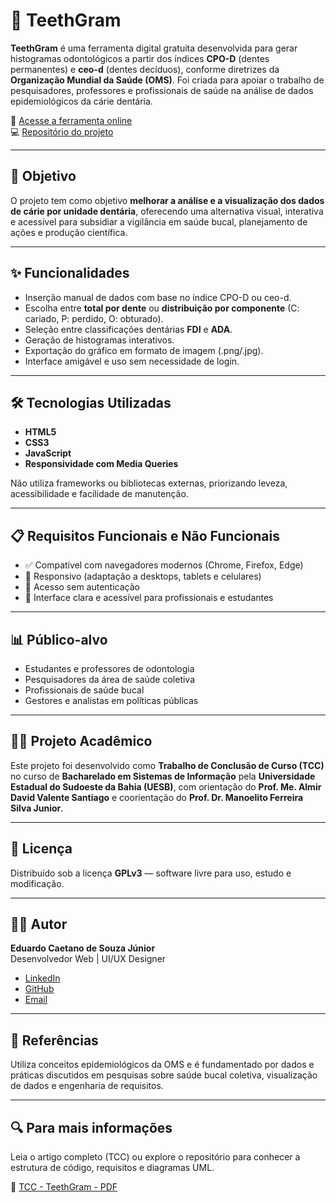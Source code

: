 # 🦷 TeethGram

**TeethGram** é uma ferramenta digital gratuita desenvolvida para gerar histogramas odontológicos a partir dos índices **CPO-D** (dentes permanentes) e **ceo-d** (dentes decíduos), conforme diretrizes da **Organização Mundial da Saúde (OMS)**. Foi criada para apoiar o trabalho de pesquisadores, professores e profissionais de saúde na análise de dados epidemiológicos da cárie dentária.

🔗 [Acesse a ferramenta online](https://algol.dev/tools/teethgram)  
💻 [Repositório do projeto](https://github.com/eduardoJunior09/teethGram)

---
## 🎯 Objetivo

O projeto tem como objetivo **melhorar a análise e a visualização dos dados de cárie por unidade dentária**, oferecendo uma alternativa visual, interativa e acessível para subsidiar a vigilância em saúde bucal, planejamento de ações e produção científica.

---

## ✨ Funcionalidades

- Inserção manual de dados com base no índice CPO-D ou ceo-d.
- Escolha entre **total por dente** ou **distribuição por componente** (C: cariado, P: perdido, O: obturado).
- Seleção entre classificações dentárias **FDI** e **ADA**.
- Geração de histogramas interativos.
- Exportação do gráfico em formato de imagem (.png/.jpg).
- Interface amigável e uso sem necessidade de login.

---

## 🛠️ Tecnologias Utilizadas

- **HTML5**
- **CSS3**
- **JavaScript**
- **Responsividade com Media Queries**

Não utiliza frameworks ou bibliotecas externas, priorizando leveza, acessibilidade e facilidade de manutenção.

---

## 📋 Requisitos Funcionais e Não Funcionais

- ✅ Compatível com navegadores modernos (Chrome, Firefox, Edge)
- 📱 Responsivo (adaptação a desktops, tablets e celulares)
- 🔐 Acesso sem autenticação
- 🧭 Interface clara e acessível para profissionais e estudantes

---

## 📊 Público-alvo

- Estudantes e professores de odontologia
- Pesquisadores da área de saúde coletiva
- Profissionais de saúde bucal
- Gestores e analistas em políticas públicas

---

## 👨‍🏫 Projeto Acadêmico

Este projeto foi desenvolvido como **Trabalho de Conclusão de Curso (TCC)** no curso de **Bacharelado em Sistemas de Informação** pela **Universidade Estadual do Sudoeste da Bahia (UESB)**, com orientação do **Prof. Me. Almir David Valente Santiago** e coorientação do **Prof. Dr. Manoelito Ferreira Silva Junior**.

---

## 📌 Licença

Distribuído sob a licença **GPLv3** — software livre para uso, estudo e modificação.

---

## 🙋‍♂️ Autor

**Eduardo Caetano de Souza Júnior**  
Desenvolvedor Web | UI/UX Designer 

- [LinkedIn](https://www.linkedin.com/in/eduardo-junior/)
- [GitHub](https://github.com/eduardoJunior09)
- [Email](eduardojunior.dev@gmail.com)

---

## 📎 Referências

Utiliza conceitos epidemiológicos da OMS e é fundamentado por dados e práticas discutidos em pesquisas sobre saúde bucal coletiva, visualização de dados e engenharia de requisitos.

---

## 🔍 Para mais informações

Leia o artigo completo (TCC) ou explore o repositório para conhecer a estrutura de código, requisitos e diagramas UML.

📘 [TCC - TeethGram - PDF](https://github.com/eduardoJunior09/teethGram/files/teethgram-tcc.pdf) 

